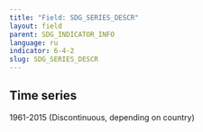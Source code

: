 ```yaml
---
title: "Field: SDG_SERIES_DESCR"
layout: field
parent: SDG_INDICATOR_INFO
language: ru
indicator: 6-4-2
slug: SDG_SERIES_DESCR
---
```

## Time series

1961-2015 (Discontinuous, depending on country)
